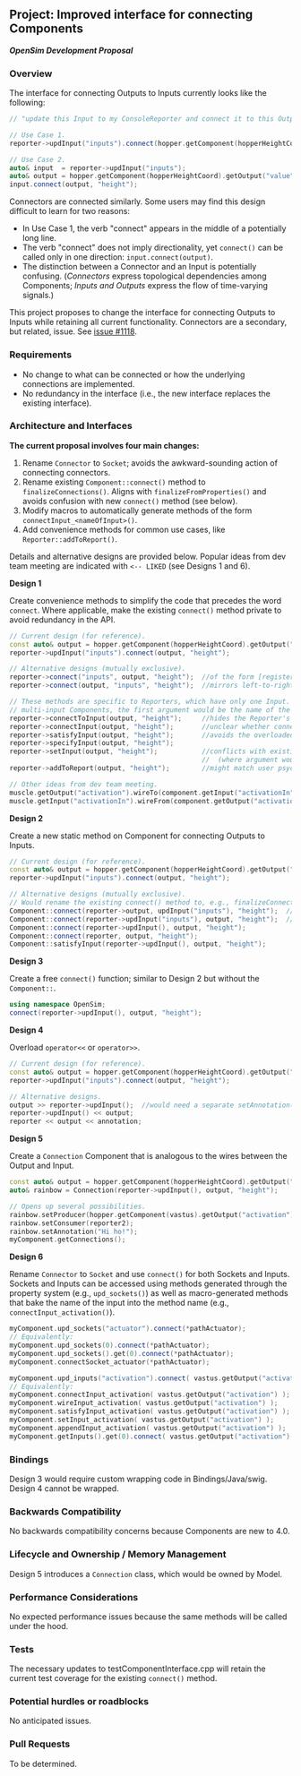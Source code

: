 ## Project: Improved interface for connecting Components
***OpenSim Development Proposal***

### Overview
The interface for connecting Outputs to Inputs currently looks like the following:
```cpp
// "update this Input to my ConsoleReporter and connect it to this Output from my Model"

// Use Case 1.
reporter->updInput("inputs").connect(hopper.getComponent(hopperHeightCoord).getOutput("value"), "height");

// Use Case 2.
auto& input  = reporter->updInput("inputs");
auto& output = hopper.getComponent(hopperHeightCoord).getOutput("value");
input.connect(output, "height");
```

Connectors are connected similarly.
Some users may find this design difficult to learn for two reasons:
- In Use Case 1, the verb "connect" appears in the middle of a potentially long line.
- The verb "connect" does not imply directionality, yet `connect()` can be called only in one direction: `input.connect(output)`.
- The distinction between a Connector and an Input is potentially confusing.
  (*Connectors* express topological dependencies among Components; *Inputs and Outputs* express the flow of time-varying signals.)

This project proposes to change the interface for connecting Outputs to Inputs while retaining all current functionality.
Connectors are a secondary, but related, issue.
See [issue #1118](https://github.com/opensim-org/opensim-core/issues/1118).

### Requirements
- No change to what can be connected or how the underlying connections are implemented.
- No redundancy in the interface (i.e., the new interface replaces the existing interface).

### Architecture and Interfaces

**The current proposal involves four main changes:**

1. Rename `Connector` to `Socket`; avoids the awkward-sounding action of connecting connectors.
2. Rename existing `Component::connect()` method to `finalizeConnections()`.
   Aligns with `finalizeFromProperties()` and avoids confusion with new `connect()` method (see below).
3. Modify macros to automatically generate methods of the form `connectInput_<nameOfInput>()`.
4. Add convenience methods for common use cases, like `Reporter::addToReport()`.

Details and alternative designs are provided below.
Popular ideas from dev team meeting are indicated with `<-- LIKED` (see Designs 1 and 6).

**Design 1**

Create convenience methods to simplify the code that precedes the word `connect`.
Where applicable, make the existing `connect()` method private to avoid redundancy in the API.
```cpp
// Current design (for reference).
const auto& output = hopper.getComponent(hopperHeightCoord).getOutput("value");
reporter->updInput("inputs").connect(output, "height");

// Alternative designs (mutually exclusive).
reporter->connect("inputs", output, "height");  //of the form [register] = [expression]
reporter->connect(output, "inputs", "height");  //mirrors left-to-right signal flow diagram

// These methods are specific to Reporters, which have only one Input. For
// multi-input Components, the first argument would be the name of the Input.
reporter->connectToInput(output, "height");     //hides the Reporter's Input
reporter->connectInput(output, "height");       //unclear whether connecting to or from Input
reporter->satisfyInput(output, "height");       //avoids the overloaded verb "connect"
reporter->specifyInput(output, "height");
reporter->setInput(output, "height");           //conflicts with existing use of "set" prefix
                                                //  (where argument would be of type Input)
reporter->addToReport(output, "height");        //might match user psychology               <-- LIKED

// Other ideas from dev team meeting.
muscle.getOutput("activation").wireTo(component.getInput("activationIn"));
muscle.getInput("activationIn").wireFrom(component.getOutput("activation"));
```

**Design 2**

Create a new static method on Component for connecting Outputs to Inputs.
```cpp
// Current design (for reference).
const auto& output = hopper.getComponent(hopperHeightCoord).getOutput("value");
reporter->updInput("inputs").connect(output, "height");

// Alternative designs (mutually exclusive).
// Would rename the existing connect() method to, e.g., finalizeConnections().
Component::connect(reporter->output, updInput("inputs"), "height");  //not both
Component::connect(reporter->updInput("inputs"), output, "height");  //of these
Component::connect(reporter->updInput(), output, "height");
Component::connect(reporter, output, "height");
Component::satisfyInput(reporter->updInput(), output, "height");
```

**Design 3**

Create a free `connect()` function; similar to Design 2 but without the `Component::`.
```cpp
using namespace OpenSim;
connect(reporter->updInput(), output, "height");
```

**Design 4**

Overload `operator<<` or `operator>>`.
```cpp
// Current design (for reference).
const auto& output = hopper.getComponent(hopperHeightCoord).getOutput("value");
reporter->updInput("inputs").connect(output, "height");

// Alternative designs.
output >> reporter->updInput();  //would need a separate setAnnotation() method
reporter->updInput() << output;
reporter << output << annotation;
```

**Design 5**

Create a `Connection` Component that is analogous to the wires between the Output and Input.
```cpp
const auto& output = hopper.getComponent(hopperHeightCoord).getOutput("value");
auto& rainbow = Connection(reporter->updInput(), output, "height");

// Opens up several possibilities.
rainbow.setProducer(hopper.getComponent(vastus).getOutput("activation"));
rainbow.setConsumer(reporter2);
rainbow.setAnnotation("Hi ho!");
myComponent.getConnections();
```

**Design 6**

Rename `Connector` to `Socket` and use `connect()` for both Sockets and Inputs.
Sockets and Inputs can be accessed using methods generated through the property system (e.g., `upd_sockets()`)
as well as macro-generated methods that bake the name of the input into the method name (e.g., `connectInput_activation()`).
```cpp
myComponent.upd_sockets("actuator").connect(*pathActuator);                      // <-- LIKED
// Equivalently:
myComponent.upd_sockets(0).connect(*pathActuator);
myComponent.upd_sockets().get(0).connect(*pathActuator);
myComponent.connectSocket_actuator(*pathActuator);                               // <-- LIKED

myComponent.upd_inputs("activation").connect( vastus.getOutput("activation") );  // <-- LIKED
// Equivalently:
myComponent.connectInput_activation( vastus.getOutput("activation") );           // <-- LIKED
myComponent.wireInput_activation( vastus.getOutput("activation") );              // <-- LIKED
myComponent.satisfyInput_activation( vastus.getOutput("activation") );
myComponent.setInput_activation( vastus.getOutput("activation") );
myComponent.appendInput_activation( vastus.getOutput("activation") );
myComponent.getInputs().get(0).connect( vastus.getOutput("activation") );        // <-- LIKED
```

### Bindings
Design 3 would require custom wrapping code in Bindings/Java/swig.
Design 4 cannot be wrapped.

### Backwards Compatibility
No backwards compatibility concerns because Components are new to 4.0.

### Lifecycle and Ownership / Memory Management
Design 5 introduces a `Connection` class, which would be owned by Model.

### Performance Considerations
No expected performance issues because the same methods will be called under the hood.

### Tests
The necessary updates to testComponentInterface.cpp will retain the current test coverage for the existing `connect()` method.

### Potential hurdles or roadblocks
No anticipated issues.

### Pull Requests
To be determined.
